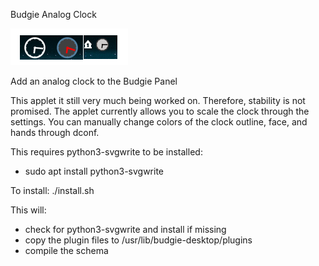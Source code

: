 Budgie Analog Clock

![Screenshot](images/clock.png?raw=true)

Add an analog clock to the Budgie Panel

This applet it still very much being worked on.  Therefore, stability is not promised.
The applet currently allows you to scale the clock through the settings.
You can manually change colors of the clock outline, face, and hands through dconf.

This requires python3-svgwrite to be installed:
* sudo apt install python3-svgwrite

To install:
./install.sh

This will:
* check for python3-svgwrite and install if missing
* copy the plugin files to /usr/lib/budgie-desktop/plugins
* compile the schema

